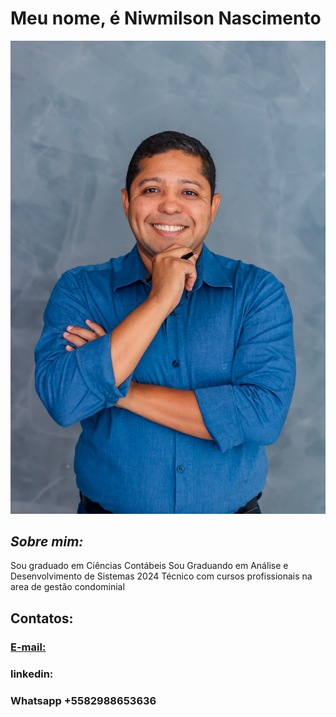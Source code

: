 # Meu nome, é Niwmilson Nascimento

![Teste](https://github.com/niwmilson/niwmilson/blob/main/1.jpg)

## *Sobre mim:*

Sou graduado em Ciências Contábeis
Sou Graduando em Análise e Desenvolvimento de Sistemas 2024
Técnico com cursos profissionais na area de gestão condominial



## Contatos:
 ### [E-mail:](https://www.gmail.com)
 ### linkedin: 
 ### Whatsapp +5582988653636
